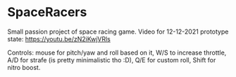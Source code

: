 # SpaceRacers
Small passion project of space racing game. Video for 12-12-2021 prototype state: https://youtu.be/zN2iKwjVRls

Controls: mouse for pitch/yaw and roll based on it, W/S to increase throttle, A/D for strafe (is pretty minimalistic tho :D), Q/E for custom roll, Shift for nitro boost.
